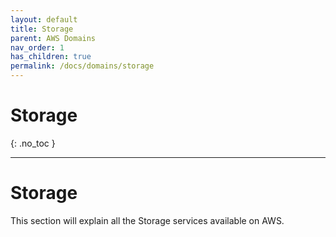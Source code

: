 ```yaml
---
layout: default
title: Storage
parent: AWS Domains
nav_order: 1
has_children: true
permalink: /docs/domains/storage
---
```


# Storage
{: .no_toc }

---

# Storage

This section will explain all the Storage services available on AWS.